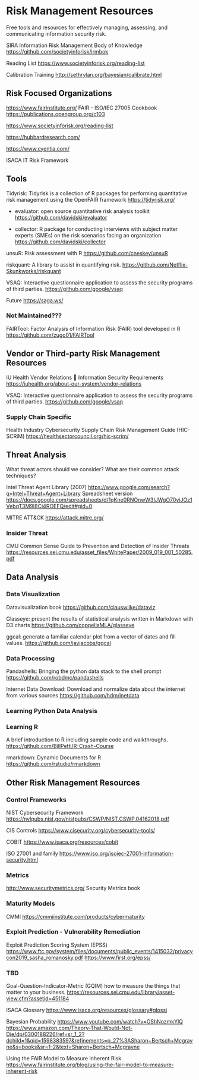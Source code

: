 # Risk Management Resources
Free tools and resources for effectively managing, assessing, and communicating information security risk.


SIRA Information Risk Management Body of Knowledge
https://github.com/societyinforisk/irmbok

Reading List
https://www.societyinforisk.org/reading-list

Calibration Training
http://sethrylan.org/bayesian/calibrate.html

## Risk Focused Organizations
https://www.fairinstitute.org/
FAIR - ISO/IEC 27005 Cookbook
https://publications.opengroup.org/c103

https://www.societyinforisk.org/reading-list

https://hubbardresearch.com/

https://www.cyentia.com/

ISACA IT Risk Framework



## Tools

Tidyrisk: Tidyrisk is a collection of R packages for performing quantitative risk management using the OpenFAIR framework
https://tidyrisk.org/

* evaluator: open source quantitative risk analysis toolkit
https://github.com/davidski/evaluator

* collector: R package for conducting interviews with subject matter experts (SMEs) on the risk scenarios facing an organization
https://github.com/davidski/collector

unsuR: Risk assessment with R
https://github.com/cneskey/unsuR

riskquant: A library to assist in quantifying risk.
https://github.com/Netflix-Skunkworks/riskquant

VSAQ: Interactive questionnaire application to assess the security programs of third parties.
https://github.com/google/vsaq

Future
https://saga.ws/

### Not Maintained???
FAIRTool: Factor Analysis of Information Risk (FAIR) tool developed in R
https://github.com/zugo01/FAIRTool

## Vendor or Third-party Risk Management Resources

IU Health Vendor Relations  Information Security Requirements
https://iuhealth.org/about-our-system/vendor-relations

VSAQ: Interactive questionnaire application to assess the security programs of third parties.
https://github.com/google/vsaq

### Supply Chain Specific 

Health Industry Cybersecurity Supply Chain Risk Management Guide (HIC-SCRiM)
https://healthsectorcouncil.org/hic-scrim/

## Threat Analysis
What threat actors should we consider? What are their common attack techniques?

Intel Threat Agent Library (2007)
https://www.google.com/search?q=Intel+Threat+Agent+Library
Spreadsheet version
https://docs.google.com/spreadsheets/d/1qKne0RNOnwW3IJWgO70yiJOz1VebqT3M9I8Ci4ROEFQ/edit#gid=0

MITRE ATT&CK
https://attack.mitre.org/

### Insider Threat
CMU Common Sense Guide to Prevention and Detection of Insider Threats
https://resources.sei.cmu.edu/asset_files/WhitePaper/2009_019_001_50285.pdf

## Data Analysis

### Data Visualization

Datavisualization book
https://github.com/clauswilke/dataviz

Glasseye: present the results of statistical analysis written in Markdown with D3 charts
https://github.com/coppeliaMLA/glasseye

ggcal: generate a familiar calendar plot from a vector of dates and fill values.
https://github.com/jayjacobs/ggcal

### Data Processing

Pandashells: Bringing the python data stack to the shell prompt
https://github.com/robdmc/pandashells

Internet Data Download: Download and normalize data about the internet from various sources
https://github.com/hdm/inetdata

### Learning Python Data Analysis

### Learning R

A brief introduction to R including sample code and walkthroughs.
https://github.com/BillPetti/R-Crash-Course

rmarkdown: Dynamic Documents for R
https://github.com/rstudio/rmarkdown

## Other Risk Management Resources
### Control Frameworks
NIST Cybersecurity Framework
https://nvlpubs.nist.gov/nistpubs/CSWP/NIST.CSWP.04162018.pdf

CIS Controls
https://www.cisecurity.org/cybersecurity-tools/

COBIT
https://www.isaca.org/resources/cobit

ISO 27001 and family
https://www.iso.org/isoiec-27001-information-security.html

### Metrics
http://www.securitymetrics.org/
Security Metrics book



### Maturity Models
CMMI
https://cmmiinstitute.com/products/cybermaturity

### Exploit Prediction - Vulnerability Remediation
Exploit Prediction Scoring System (EPSS)
https://www.ftc.gov/system/files/documents/public_events/1415032/privacycon2019_sasha_romanosky.pdf
https://www.first.org/epss/

### TBD
Goal-Question-Indicator-Metric (GQIM) how to measure the things that matter to your business.
https://resources.sei.cmu.edu/library/asset-view.cfm?assetid=451184

ISACA Glossary
https://www.isaca.org/resources/glossary#glossi

Bayesian Probability
https://www.youtube.com/watch?v=GShNozmkYlQ
https://www.amazon.com/Theory-That-Would-Not-Die/dp/0300188226/ref=sr_1_2?dchild=1&qid=1598383597&refinements=p_27%3ASharon+Bertsch+Mcgrayne&s=books&sr=1-2&text=Sharon+Bertsch+Mcgrayne

Using the FAIR Model to Measure Inherent Risk
https://www.fairinstitute.org/blog/using-the-fair-model-to-measure-inherent-risk

